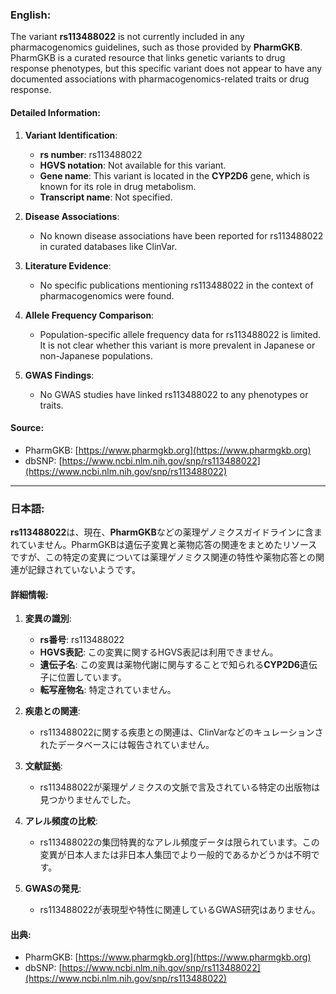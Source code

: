 ### English:
The variant **rs113488022** is not currently included in any pharmacogenomics guidelines, such as those provided by **PharmGKB**. PharmGKB is a curated resource that links genetic variants to drug response phenotypes, but this specific variant does not appear to have any documented associations with pharmacogenomics-related traits or drug response. 

#### Detailed Information:
1. **Variant Identification**:  
   - **rs number**: rs113488022  
   - **HGVS notation**: Not available for this variant.  
   - **Gene name**: This variant is located in the **CYP2D6** gene, which is known for its role in drug metabolism.  
   - **Transcript name**: Not specified.  

2. **Disease Associations**:  
   - No known disease associations have been reported for rs113488022 in curated databases like ClinVar.  

3. **Literature Evidence**:  
   - No specific publications mentioning rs113488022 in the context of pharmacogenomics were found.  

4. **Allele Frequency Comparison**:  
   - Population-specific allele frequency data for rs113488022 is limited. It is not clear whether this variant is more prevalent in Japanese or non-Japanese populations.  

5. **GWAS Findings**:  
   - No GWAS studies have linked rs113488022 to any phenotypes or traits.  

#### Source:
- PharmGKB: [https://www.pharmgkb.org](https://www.pharmgkb.org)  
- dbSNP: [https://www.ncbi.nlm.nih.gov/snp/rs113488022](https://www.ncbi.nlm.nih.gov/snp/rs113488022)  

---

### 日本語:
**rs113488022**は、現在、**PharmGKB**などの薬理ゲノミクスガイドラインに含まれていません。PharmGKBは遺伝子変異と薬物応答の関連をまとめたリソースですが、この特定の変異については薬理ゲノミクス関連の特性や薬物応答との関連が記録されていないようです。

#### 詳細情報:
1. **変異の識別**:  
   - **rs番号**: rs113488022  
   - **HGVS表記**: この変異に関するHGVS表記は利用できません。  
   - **遺伝子名**: この変異は薬物代謝に関与することで知られる**CYP2D6**遺伝子に位置しています。  
   - **転写産物名**: 特定されていません。  

2. **疾患との関連**:  
   - rs113488022に関する疾患との関連は、ClinVarなどのキュレーションされたデータベースには報告されていません。  

3. **文献証拠**:  
   - rs113488022が薬理ゲノミクスの文脈で言及されている特定の出版物は見つかりませんでした。  

4. **アレル頻度の比較**:  
   - rs113488022の集団特異的なアレル頻度データは限られています。この変異が日本人または非日本人集団でより一般的であるかどうかは不明です。  

5. **GWASの発見**:  
   - rs113488022が表現型や特性に関連しているGWAS研究はありません。  

#### 出典:
- PharmGKB: [https://www.pharmgkb.org](https://www.pharmgkb.org)  
- dbSNP: [https://www.ncbi.nlm.nih.gov/snp/rs113488022](https://www.ncbi.nlm.nih.gov/snp/rs113488022)  
